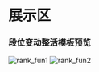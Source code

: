 # 展示区
### 段位变动整活模板预览
![rank_fun1](/images/rank_fun1.webp) ![rank_fun2](/images/rank_fun2.webp)

### 
